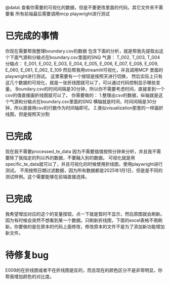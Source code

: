 @data\ 查看你需要的可视化的数据，但是不要更改里面的代码，其它文件夹不需要看
所有前端最后需要调用mcp playwright进行测试
# 已完成的事情
你现在需要帮我整理boundary.csv的数据
包含下面的分析，就是帮我先提取出这个下面气源和分输点在boundary.csv里面的SNQ
气源： T_002, T_003, T_004
分输点： E_001, E_002, E_003, E_004, E_005, E_006, E_007, E_008, E_009, E_060, E_061, E_062, E_109
然后帮我用streamlit可视化，并且调用MCP 里面的playwright进行测试。
这里需要有一个按钮是按照天进行切换，
然后实际上只有这几个数据的可视化，就是一张折线图就可以了，可以通过代码控制显示哪些变量。
Boundary.csv的时间间隔是30分钟，所以你不需要考虑时间，直接拿到一个csv的值直接画折线图就可以了。
你需要做的：
1.整理出csv的数据，纵轴就是这个气源和分输点在boundary.csv里面的SNQ
横轴就是时间，时间间隔是30分钟，所以直接用csv的行数作为时间轴即可。
2.类似visualization那里的一样画折线图，但是按照天分割

# 已完成
现在我不需要processed_te_data 因为不需要插值按照分钟来分析，并且我不需要除了我指定的列以外的数据，不要融入别的数据。
可视化就是用specific_te_data就可以了，并且可视化的时候使用折线图，使用playwright进行测试。
不用按照日期过滤数据，因为所有数据都是2025年1月1日，但是是不同的测试样例。这个需要能够在前端直接选择。

# 已完成
我希望增加对应的这个的变量按钮，点一下就是暂时不显示，然后原图就会刷新。因为有时候会突然不想看到某一个数据。只刷新折线图，下面的excel表格不用刷新。你要做的是在原本的代码上面修改，修改原本的文件不是为了添加新功能增加新文件。

# 待修复bug
E009的在折线图或者不在折线图是反的，而且现在的颜色区分不是非常明显，你帮我增加颜色的对比度。